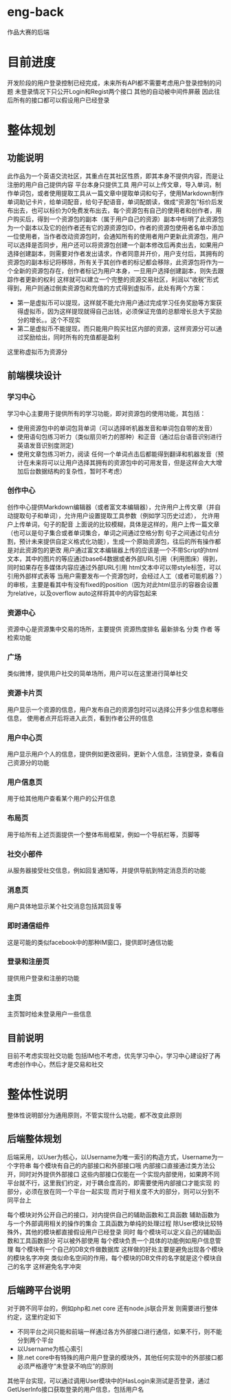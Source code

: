 # eng-back
作品大赛的后端 
# 目前进度 
开发阶段的用户登录控制已经完成，未来所有API都不需要考虑用户登录控制的问题 
未登录情况下只公开Login和Regist两个接口 其他的自动被中间件屏蔽 
因此往后所有的接口都可以假设用户已经登录

# 整体规划
## 功能说明
此作品为一个英语交流社区，其重点在其社区性质，即其本身不提供内容，而是让注册的用户自己提供内容 
平台本身只提供工具 
用户可以上传文章，导入单词，制作单词包，或者使用提取工具从一篇文章中提取单词和句子，使用Markdown制作单词助记卡片，给单词配音，给句子配语音，单词配朗读，做成“资源包”标价后发布出去，也可以标价为0免费发布出去，每个资源包有自己的使用者和创作者，用户购买后，得到一个资源包的副本（属于用户自己的资源）副本中标明了此资源包为一个副本以及它的创作者还有它的源资源包ID，作者的资源包使用者名单中添加一位使用者，当作者改动资源包时，会通知所有的使用者用户更新此资源包，用户可以选择是否同步，用户还可以将资源包创建一个副本修改后再卖出去，如果用户选择创建副本，则需要对作者发出请求，作者同意并开价，用户支付后，其拥有的资源包的副本标记将移除，所有关于其创作者的标记都会移除，此资源包将作为一个全新的资源包存在，创作者标记为用户本身，一旦用户选择创建副本，则失去跟踪作者更新的权利 
这样就可以建立一个完整的资源交易社区，利润以“收税”形式得到，用户则通过倒卖资源包和充值的方式得到虚拟币，此处有两个方案：
*   第一是虚拟币可以提现，这样就不能允许用户通过完成学习任务奖励等方案获得虚拟币，因为这样提现就得自己出钱，必须保证充值的总额增长总大于奖励分的增长。。这个不现实
*   第二是虚拟币不能提现，而只能用户购买社区内部的资源，这样资源分可以通过奖励给出，同时所有的充值都是盈利 

这里称虚拟币为资源分 
## 前端模块设计

### 学习中心
学习中心主要用于提供所有的学习功能，即对资源包的使用功能，其包括：
*   使用资源包中的单词包背单词（可以选择听机器发音和单词包自带的发音）
*   使用语句包练习听力（类似扇贝听力的那种）和正音（通过后台语音识别进行英语发音识别度测定)
*   使用文章包练习听力，阅读
任何一个单词点击后都能得到翻译和机器发音（预计在未来将可以让用户选择其拥有的资源包中的可用发音，但是这样会大大增加后台数据结构的复杂性，暂时不考虑） 

### 创作中心
创作中心提供Markdown编辑器（或者富文本编辑器），允许用户上传文章（并自动提取句子和单词），允许用户设置提取工具参数（例如学习历史过滤）， 允许用户上传单词，句子的配音 
上面说的比较模糊，具体是这样的，用户上传一篇文章（也可以是句子集合或者单词集合，单词之间通过空格分割 句子之间通过句点分割，预计未来提供自定义格式化功能），生成一个原始资源包，往后的所有操作都是对此资源包的更改 
用户通过富文本编辑器上传的应该是一个不带Script的html文本，其中的图片的等应通过base64数据或者外部URL引用（利用图床）得到，同时如果存在多媒体内容应通过外部URL引用 
html文本中可以带style标签，可以引用外部样式表等 
当用户需要发布一个资源包时，会经过人工（或者可能机器？）的审核，主要是看其中有没有fixed的position（因为对此html显示的容器会设置为relative，以及overflow auto这样将其中的内容包起来
### 资源中心
资源中心是资源集中交易的场所，主要提供 资源热度排名 最新排名 分类 作者 等检索功能
### 广场
类似微博，提供用户社交的简单场所，用户可以在这里进行简单社交
### 资源卡片页
用户显示一个资源的信息，用户发布自己的资源包时可以选择公开多少信息和哪些信息， 
使用者点开后将进入此页，看到作者公开的信息 
### 用户中心页
用户显示用户个人的信息，提供例如更改密码，更新个人信息，注销登录，查看自己资源分的功能
### 用户信息页
用于给其他用户查看某个用户的公开信息
### 布局页
用于给所有上述页面提供一个整体布局框架，例如一个导航栏等，页脚等
### 社交小部件
从服务器接受社交信息，例如回复通知等，并提供导航到特定消息页的功能
### 消息页
用户具体地显示某个社交消息包括其回复等
### 即时通信组件
这是可能的类似facebook中的那种IM窗口，提供即时通信功能
### 登录和注册页
提供用户登录和注册的功能
### 主页
主页暂时给未登录用户一些信息

## 目前说明
目前不考虑实现社交功能 包括IM也不考虑，优先学习中心，学习中心建设好了再考虑创作中心，然后才是交易和社交

# 整体性说明
整体性说明部分为通用原则，不管实现什么功能，都不改变此原则
## 后端整体规划
后端采用，以User为核心，以Username为唯一索引的构造方式，Username为一个字符串 
每个模块有自己的内部接口和外部接口哦 
内部接口直接通过类方法公开，同时对外提供外部接口 
这些内部接口仅能在一个实现内部使用，如果跨不同平台就不行，这里我们约定，对于耦合度高的，即需要使用内部接口才能实现 
的部分，必须在放在同一个平台一起实现 
而对于相关度不大的部分，则可以分到不同平台上

每个模块对外公开自己的接口，对内提供自己的辅助函数和工具函数 
辅助函数为与一个外部调用相关的操作的集合 
工具函数为单纯的处理过程 
除User模块比较特殊外，其他的模块都直接假设用户已经登录 
同时 每个模块可以定义自己的辅助函数和工具函数部分 
可以被外部使用 
每个模块负责一个具体的功能例如用户信息管理 
每个模块有一个自己的DB文件做数据库 
这样做的好处主要是避免出现各个模块的模块名字冲突 
类似命名空间的作用，每个模块的DB文件的名字就是这个模块自己的名字 
这样避免名字冲突
## 后端跨平台说明
对于跨不同平台的，例如php和.net core 还有node.js联合开发 
则需要进行整体约定，这里约定如下
* 不同平台之间只能和前端一样通过各方外部接口进行通信，如果不行，则不能分到两个平台
* 以Username为核心索引
* 除.net core中有特殊的用户用户登录的模块外，其他任何实现中的外部接口都必须严格遵守“未登录不响应”的原则


其他平台实现，可以通过调用User模块中的HasLogin来测试是否登录，通过GetUserInfo接口获取登录的用户信息，包括用户名

